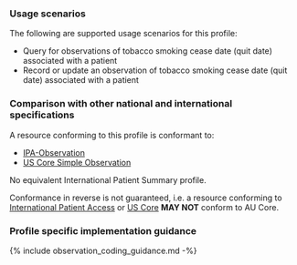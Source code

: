 ### Usage scenarios

The following are supported usage scenarios for this profile:

- Query for observations of tobacco smoking cease date (quit date) associated with a patient
- Record or update an observation of tobacco smoking cease date (quit date) associated with a patient


### Comparison with other national and international specifications

A resource conforming to this profile is conformant to:
- [IPA-Observation](https://build.fhir.org/ig/HL7/fhir-ipa/StructureDefinition-ipa-observation.html)
- [US Core Simple Observation](http://hl7.org/fhir/us/core/StructureDefinition/us-core-simple-observation)

No equivalent International Patient Summary profile.

Conformance in reverse is not guaranteed, i.e. a resource conforming to [International Patient Access](https://build.fhir.org/ig/HL7/fhir-ipa) or [US Core](http://hl7.org/fhir/us/core) **MAY NOT** conform to AU Core.


### Profile specific implementation guidance
{% include observation_coding_guidance.md -%}




